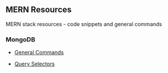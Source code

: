 ## MERN Resources
MERN stack resources - code snippets and general commands

### MongoDB
- [General Commands](MongoDB/Commands.md)


- [Query Selectors](MongoDB/QuerySelectors.md)
